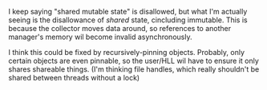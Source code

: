 I keep saying "shared mutable state" is disallowed, but what I'm actually seeing is the disallowance of _shared_ state, cincluding immutable.
This is because the collector moves data around, so references to another manager's memory wil become invalid asynchronously.

I think this could be fixed by recursively-pinning objects.
Probably, only certain objects are even pinnable, so the user/HLL wil have to ensure it only shares shareable things.
(I'm thinking file handles, which really shouldn't be shared between threads without a lock)
